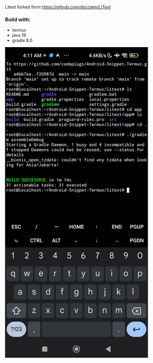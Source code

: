 Litext forked form 
https://github.com/dscciem/LiText


### Build with:
* termux
* java 19
* gradle 8.0

![alt text](https://raw.githubusercontent.com/codeplugs/Android-Snippet-Termux/refs/heads/main/litext/Screenshot_2024-11-04-04-11-58-698_com.termux.jpg "img")




